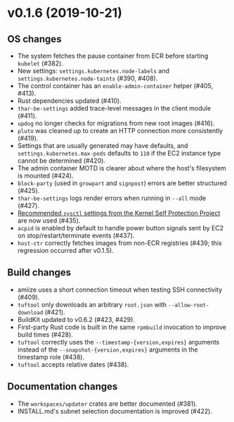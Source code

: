# v0.1.6 (2019-10-21)

## OS changes

* The system fetches the pause container from ECR before starting `kubelet` (#382).
* New settings: `settings.kubernetes.node-labels` and `settings.kubernetes.node-taints` (#390, #408).
* The control container has an `enable-admin-container` helper (#405, #413).
* Rust dependencies updated (#410).
* `thar-be-settings` added trace-level messages in the client module (#411).
* `updog` no longer checks for migrations from new root images (#416).
* `pluto` was cleaned up to create an HTTP connection more consistently (#419).
* Settings that are usually generated may have defaults, and `settings.kubernetes.max-pods` defaults to `110` if the EC2 instance type cannot be determined (#420).
* The admin container MOTD is clearer about where the host's filesystem is mounted (#424).
* `block-party` (used in `growpart` and `signpost`) errors are better structured (#425).
* `thar-be-settings` logs render errors when running in `--all` mode (#427).
* [Recommended `sysctl` settings from the Kernel Self Protection Project](https://kernsec.org/wiki/index.php/Kernel_Self_Protection_Project/Recommended_Settings#sysctls) are now used (#435).
* `acpid` is enabled by default to handle power button signals sent by EC2 on stop/restart/terminate events (#437).
* `host-ctr` correctly fetches images from non-ECR registries (#439; this regression occurred after v0.1.5).

## Build changes

* amiize uses a short connection timeout when testing SSH connectivity (#409).
* `tuftool` only downloads an arbitrary `root.json` with `--allow-root-download` (#421).
* BuildKit updated to v0.6.2 (#423, #429).
* First-party Rust code is built in the same `rpmbuild` invocation to improve build times (#428).
* `tuftool` correctly uses the `--timestamp-{version,expires}` arguments instead of the `--snapshot-{version,expires}` arguments in the timestamp role (#438).
* `tuftool` accepts relative dates (#438).

## Documentation changes

* The `workspaces/updater` crates are better documented (#381).
* INSTALL.md's subnet selection documentation is improved (#422).
